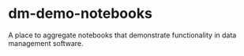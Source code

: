 # dm-demo-notebooks
A place to aggregate notebooks that demonstrate functionality in data management software.
